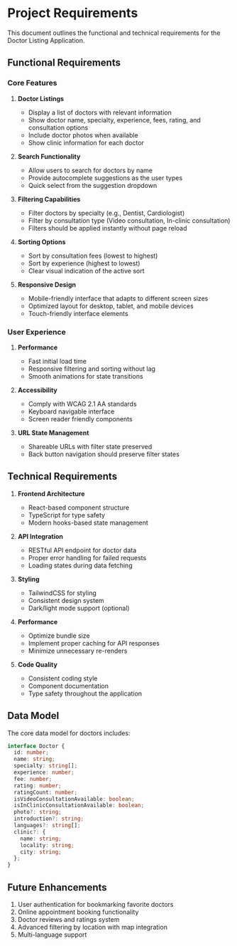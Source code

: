 # Project Requirements

This document outlines the functional and technical requirements for the Doctor Listing Application.

## Functional Requirements

### Core Features

1. **Doctor Listings**
   - Display a list of doctors with relevant information
   - Show doctor name, specialty, experience, fees, rating, and consultation options
   - Include doctor photos when available
   - Show clinic information for each doctor

2. **Search Functionality**
   - Allow users to search for doctors by name
   - Provide autocomplete suggestions as the user types
   - Quick select from the suggestion dropdown

3. **Filtering Capabilities**
   - Filter doctors by specialty (e.g., Dentist, Cardiologist)
   - Filter by consultation type (Video consultation, In-clinic consultation)
   - Filters should be applied instantly without page reload

4. **Sorting Options**
   - Sort by consultation fees (lowest to highest)
   - Sort by experience (highest to lowest)
   - Clear visual indication of the active sort

5. **Responsive Design**
   - Mobile-friendly interface that adapts to different screen sizes
   - Optimized layout for desktop, tablet, and mobile devices
   - Touch-friendly interface elements

### User Experience

1. **Performance**
   - Fast initial load time
   - Responsive filtering and sorting without lag
   - Smooth animations for state transitions

2. **Accessibility**
   - Comply with WCAG 2.1 AA standards
   - Keyboard navigable interface
   - Screen reader friendly components

3. **URL State Management**
   - Shareable URLs with filter state preserved
   - Back button navigation should preserve filter states

## Technical Requirements

1. **Frontend Architecture**
   - React-based component structure
   - TypeScript for type safety
   - Modern hooks-based state management

2. **API Integration**
   - RESTful API endpoint for doctor data
   - Proper error handling for failed requests
   - Loading states during data fetching

3. **Styling**
   - TailwindCSS for styling
   - Consistent design system
   - Dark/light mode support (optional)

4. **Performance**
   - Optimize bundle size
   - Implement proper caching for API responses
   - Minimize unnecessary re-renders

5. **Code Quality**
   - Consistent coding style
   - Component documentation
   - Type safety throughout the application

## Data Model

The core data model for doctors includes:

```typescript
interface Doctor {
  id: number;
  name: string;
  specialty: string[];
  experience: number;
  fee: number;
  rating: number;
  ratingCount: number;
  isVideoConsultationAvailable: boolean;
  isInClinicConsultationAvailable: boolean;
  photo?: string;
  introduction?: string;
  languages?: string[];
  clinic?: {
    name: string;
    locality: string;
    city: string;
  };
}
```

## Future Enhancements

1. User authentication for bookmarking favorite doctors
2. Online appointment booking functionality
3. Doctor reviews and ratings system
4. Advanced filtering by location with map integration
5. Multi-language support